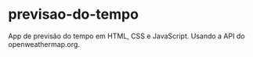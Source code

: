 # previsao-do-tempo
App de previsão do tempo em HTML, CSS e JavaScript. Usando a API do openweathermap.org.
